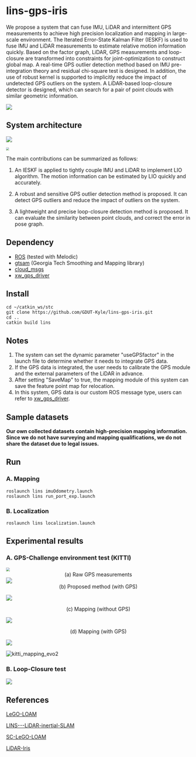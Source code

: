 # lins-gps-iris

We propose a system that can fuse IMU, LiDAR and intermittent GPS measurements to achieve high precision localization and mapping in large-scale environment. The Iterated Error-State Kalman Filter (IESKF) is used to fuse IMU and LiDAR measurements to estimate relative motion information quickly. Based on the factor graph, LiDAR, GPS measurements and loop-closure are transformed into constraints for joint-optimization to construct global map. A real-time GPS outlier detection method based on IMU pre-integration theory and residual chi-square test is designed. In addition, the use of robust kernel is supported to implicitly reduce the impact of undetected GPS outliers on the system. A LiDAR-based loop-closure detector is designed, which can search for a pair of point clouds with similar geometric information. 

![](./pic/融合建图效果2.png)

## System architecture

![](./pic/global_graph.png)

<img src="./pic/vehicle and sensor mounting.png" style="zoom:50%;" />

 The main contributions can be summarized as follows:

1) An IESKF is applied to tightly couple IMU and LiDAR to implement LIO algorithm. The motion information can be estimated by LIO quickly and accurately.

2) A robust and sensitive GPS outlier detection method is proposed. It can detect GPS outliers and reduce the impact of outliers on the system.

3) A lightweight and precise loop-closure detection method is proposed. It can evaluate the similarity between point clouds, and correct the error in pose graph.

## Dependency

* [ROS](http://wiki.ros.org/ROS/Installation) (tested with Melodic)
* [gtsam](https://github.com/borglab/gtsam/releases) (Georgia Tech Smoothing and Mapping library)
* [cloud_msgs](https://github.com/RobustFieldAutonomyLab/LeGO-LOAM/tree/master/cloud_msgs)
* [xw_gps_driver](https://github.com/kuzen/xw_gps_driver)

## Install

```
cd ~/catkin_ws/stc
git clone https://github.com/GDUT-Kyle/lins-gps-iris.git
cd ..
catkin build lins
```

## Notes

1. The system can set the dynamic parameter "useGPSfactor" in the launch file to determine whether it needs to integrate GPS data.
2. If the GPS data is integrated, the user needs to calibrate the GPS module and the external parameters of the LiDAR in advance.
3. After setting "SaveMap" to true, the mapping module of this system can save the feature point map for relocation.
4. In this system, GPS data is our custom ROS message type, users can refer to [xw_gps_driver](https://github.com/kuzen/xw_gps_driver).

## Sample datasets

**Our own collected datasets contain high-precision mapping information. Since we do not have surveying and mapping qualifications, we do not share the dataset due to legal issues.**

## Run

### A. Mapping

```
roslaunch lins imuOdometry.launch
roslaunch lins run_port_exp.launch
```

### B. Localization

```
roslaunch lins localization.launch
```

## Experimental results

### A. GPS-Challenge environment test (KITTI)

<img src="./pic/GPSdetector1.png" style="zoom: 65%;" />

<center>(a) Raw GPS measurements</center>

<img src="./pic/IMU_GPS_LIDAR_Traj.png" style="zoom:100%;" />

<center>(b) Proposed method (with GPS)</center>

![](./pic/kitti_mapping_without_gps.png)

<center>(c) Mapping (without GPS)</center>

![](./pic/kitti_mapping_with_gps.png)

<center>(d) Mapping (with GPS)</center>

![](./pic/kitti_mapping_evo1.png)

![kitti_mapping_evo2](./pic/kitti_mapping_evo2.png)

### B. Loop-Closure test

<img src="./pic/loop compared.png"  />

## References

[LeGO-LOAM](https://github.com/RobustFieldAutonomyLab/LeGO-LOAM)

[LINS---LiDAR-inertial-SLAM](https://github.com/ChaoqinRobotics/LINS---LiDAR-inertial-SLAM)

[SC-LeGO-LOAM](https://github.com/irapkaist/SC-LeGO-LOAM)

[LiDAR-Iris](https://github.com/JoestarK/LiDAR-Iris)



